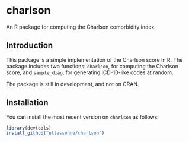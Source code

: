 # charlson

An R package for computing the Charlson comorbidity index.

## Introduction

This package is a simple implementation of the Charlson score in R. The package includes two functions: `charlson`, for computing the Charlson score, and `sample_diag`, for generating ICD-10-like codes at random.

The package is still in development, and not on CRAN.

## Installation

You can install the most recent version on `charlson` as follows:

``` r
library(devtools)
install_github("ellessenne/charlson")
```
